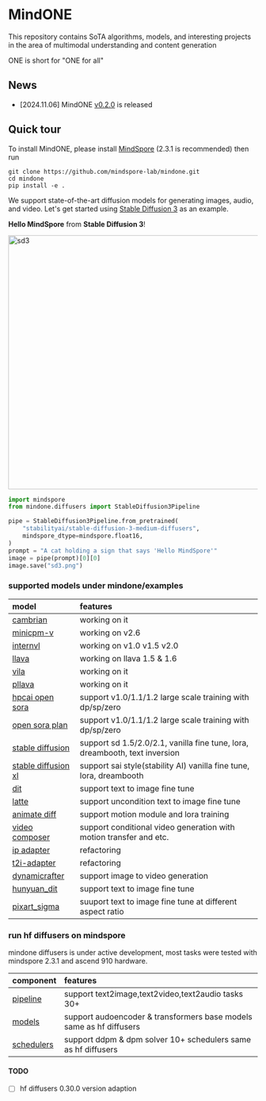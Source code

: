# MindONE

This repository contains SoTA algorithms, models, and interesting projects in the area of multimodal understanding and content generation

ONE is short for "ONE for all"

## News
- [2024.11.06] MindONE [v0.2.0](https://github.com/mindspore-lab/mindone/releases/tag/v0.2.0) is released

## Quick tour

To install MindONE, please install [MindSpore](https://www.mindspore.cn/install) (2.3.1 is recommended) then run 

```
git clone https://github.com/mindspore-lab/mindone.git
cd mindone
pip install -e .
```

We support state-of-the-art diffusion models for generating images, audio, and video. Let's get started using [Stable Diffusion 3](https://huggingface.co/stabilityai/stable-diffusion-3-medium) as an example.

**Hello MindSpore** from **Stable Diffusion 3**!

<div>
<img src="https://github.com/townwish4git/mindone/assets/143256262/8c25ae9a-67b1-436f-abf6-eca36738cd17" alt="sd3" width="512" height="512">
</div>

```py
import mindspore
from mindone.diffusers import StableDiffusion3Pipeline

pipe = StableDiffusion3Pipeline.from_pretrained(
    "stabilityai/stable-diffusion-3-medium-diffusers",
    mindspore_dtype=mindspore.float16,
)
prompt = "A cat holding a sign that says 'Hello MindSpore'"
image = pipe(prompt)[0][0]
image.save("sd3.png")
```

### supported models under mindone/examples
| model  |  features  
| :---   |  :--  |
| [cambrian](https://github.com/mindspore-lab/mindone/blob/master/examples/cambrain)      | working on it |
| [minicpm-v](https://github.com/mindspore-lab/mindone/blob/master/examples/minicpm_v)      | working on v2.6 |
| [internvl](https://github.com/mindspore-lab/mindone/blob/master/examples/internvl)      | working on v1.0 v1.5 v2.0 |
| [llava](https://github.com/mindspore-lab/mindone/blob/master/examples/llava)      | working on llava 1.5 & 1.6 |
| [vila](https://github.com/mindspore-lab/mindone/blob/master/examples/vila)      | working on it |
| [pllava](https://github.com/mindspore-lab/mindone/blob/master/examples/pllava)      | working on it |
| [hpcai open sora](https://github.com/mindspore-lab/mindone/blob/master/examples/opensora_hpcai)      | support v1.0/1.1/1.2 large scale training with dp/sp/zero |
| [open sora plan](https://github.com/mindspore-lab/mindone/blob/master/examples/opensora_pku) | support v1.0/1.1/1.2 large scale training with dp/sp/zero |
| [stable diffusion](https://github.com/mindspore-lab/mindone/blob/master/examples/stable_diffusion_v2) | support sd 1.5/2.0/2.1, vanilla fine tune, lora, dreambooth, text inversion|
| [stable diffusion xl](https://github.com/mindspore-lab/mindone/blob/master/examples/stable_diffusion_xl)  |support sai style(stability AI) vanilla fine tune, lora, dreambooth |
| [dit](https://github.com/mindspore-lab/mindone/blob/master/examples/dit)     | support text to image fine tune |
| [latte](https://github.com/mindspore-lab/mindone/blob/master/examples/latte)     | support uncondition text to image fine tune |
| [animate diff](https://github.com/mindspore-lab/mindone/blob/master/examples/animatediff) | support motion module and lora training |
| [video composer](https://github.com/mindspore-lab/mindone/tree/master/examples/videocomposer)     | support conditional video generation with motion transfer and etc.|
| [ip adapter](https://github.com/mindspore-lab/mindone/blob/master/examples/ip_adapter)     | refactoring  |
| [t2i-adapter](https://github.com/mindspore-lab/mindone/blob/master/examples/t2i_adapter)     | refactoring |
| [dynamicrafter](https://github.com/mindspore-lab/mindone/blob/master/examples/dynamicrafter)     | support image to video generation |
| [hunyuan_dit](https://github.com/mindspore-lab/mindone/blob/master/examples/hunyuan_dit)     | support text to image fine tune |
| [pixart_sigma](https://github.com/mindspore-lab/mindone/blob/master/examples/pixart_sigma)     | suuport text to image fine tune at different aspect ratio |

###  run hf diffusers on mindspore
mindone diffusers is under active development, most tasks were tested with mindspore 2.3.1 and ascend 910 hardware.

| component  |  features  
| :---   |  :--  
| [pipeline](https://github.com/mindspore-lab/mindone/tree/master/mindone/diffusers/pipelines) | support text2image,text2video,text2audio tasks 30+
| [models](https://github.com/mindspore-lab/mindone/tree/master/mindone/diffusers/models) | support audoencoder & transformers base models same as hf diffusers
| [schedulers](https://github.com/mindspore-lab/mindone/tree/master/mindone/diffusers/schedulers) | support ddpm & dpm solver 10+ schedulers same as hf diffusers

#### TODO
* [ ] hf diffusers 0.30.0 version adaption
